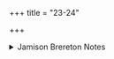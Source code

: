 +++
title = "23-24"

+++

<details><summary>Jamison Brereton Notes</summary>

Both vss. contain the impv. pávasva (/ pavasva), and the mention of the sea in 23 is balanced by the earthly and heavenly realms in 24. Still, little evidence of cohesion.
</details>
